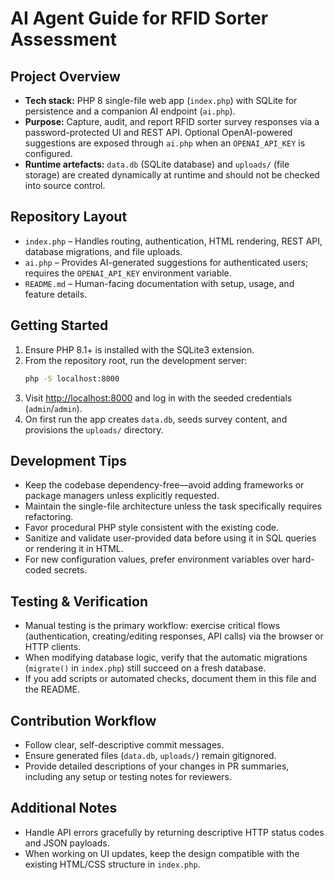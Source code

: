 # AI Agent Guide for RFID Sorter Assessment

## Project Overview
- **Tech stack:** PHP 8 single-file web app (`index.php`) with SQLite for persistence and a companion AI endpoint (`ai.php`).
- **Purpose:** Capture, audit, and report RFID sorter survey responses via a password-protected UI and REST API. Optional OpenAI-powered suggestions are exposed through `ai.php` when an `OPENAI_API_KEY` is configured.
- **Runtime artefacts:** `data.db` (SQLite database) and `uploads/` (file storage) are created dynamically at runtime and should not be checked into source control.

## Repository Layout
- `index.php` – Handles routing, authentication, HTML rendering, REST API, database migrations, and file uploads.
- `ai.php` – Provides AI-generated suggestions for authenticated users; requires the `OPENAI_API_KEY` environment variable.
- `README.md` – Human-facing documentation with setup, usage, and feature details.

## Getting Started
1. Ensure PHP 8.1+ is installed with the SQLite3 extension.
2. From the repository root, run the development server:
   ```bash
   php -S localhost:8000
   ```
3. Visit [http://localhost:8000](http://localhost:8000) and log in with the seeded credentials (`admin`/`admin`).
4. On first run the app creates `data.db`, seeds survey content, and provisions the `uploads/` directory.

## Development Tips
- Keep the codebase dependency-free—avoid adding frameworks or package managers unless explicitly requested.
- Maintain the single-file architecture unless the task specifically requires refactoring.
- Favor procedural PHP style consistent with the existing code.
- Sanitize and validate user-provided data before using it in SQL queries or rendering it in HTML.
- For new configuration values, prefer environment variables over hard-coded secrets.

## Testing & Verification
- Manual testing is the primary workflow: exercise critical flows (authentication, creating/editing responses, API calls) via the browser or HTTP clients.
- When modifying database logic, verify that the automatic migrations (`migrate()` in `index.php`) still succeed on a fresh database.
- If you add scripts or automated checks, document them in this file and the README.

## Contribution Workflow
- Follow clear, self-descriptive commit messages.
- Ensure generated files (`data.db`, `uploads/`) remain gitignored.
- Provide detailed descriptions of your changes in PR summaries, including any setup or testing notes for reviewers.

## Additional Notes
- Handle API errors gracefully by returning descriptive HTTP status codes and JSON payloads.
- When working on UI updates, keep the design compatible with the existing HTML/CSS structure in `index.php`.

